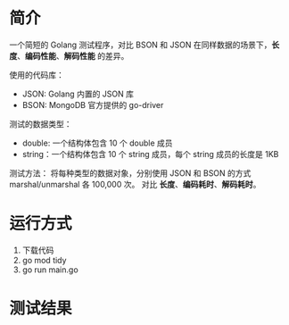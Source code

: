 # 简介

一个简短的 Golang 测试程序，对比 BSON 和 JSON 在同样数据的场景下，**长度**、**编码性能**、**解码性能** 的差异。

使用的代码库：
- JSON: Golang 内置的 JSON 库
- BSON: MongoDB 官方提供的 go-driver

测试的数据类型：
- double: 一个结构体包含 10 个 double 成员
- string：一个结构体包含 10 个 string 成员，每个 string 成员的长度是 1KB

测试方法：
将每种类型的数据对象，分别使用 JSON 和 BSON 的方式 marshal/unmarshal 各 100,000 次。
对比 **长度**、**编码耗时**、**解码耗时**。

# 运行方式
1. 下载代码
2. go mod tidy
3. go run main.go

# 测试结果